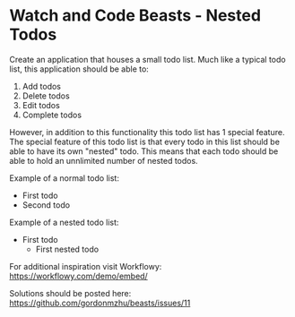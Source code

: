 Watch and Code Beasts - Nested Todos
=======================================

Create an application that houses a small todo list.
Much like a typical todo list, this application should be able to:

1) Add todos
2) Delete todos
3) Edit todos
4) Complete todos

However, in addition to this functionality this todo list has 1 special feature.
The special feature of this todo list is that every todo in this list should be able to have its own "nested" todo.
This means that each todo should be able to hold an unnlimited number of nested todos.

Example of a normal todo list:
- First todo
- Second todo

Example of a nested todo list:
- First todo
  - First nested todo

For additional inspiration visit Workflowy:
https://workflowy.com/demo/embed/

Solutions should be posted here:
https://github.com/gordonmzhu/beasts/issues/11
